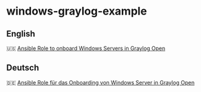 # windows-graylog-example

## English

🇺🇸 [Ansible Role to onboard Windows Servers in Graylog Open](https://www.thierolf.org/posts/ansible-role-to-onboard-windows-server-in-graylog-open/)

## Deutsch

🇩🇪 [Ansible Role für das Onboarding von Windows Server in Graylog Open](https://www.thierolf.org/posts/ansible-role-fuer-das-onboarding-von-windows-server-in-graylog-open/)
